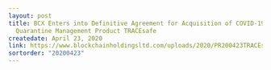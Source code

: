 ```yaml
---
layout: post
title: BCX Enters into Definitive Agreement for Acquisition of COVID-19
  Quarantine Management Product TRACEsafe
createdate: April 23, 2020
link: https://www.blockchainholdingsltd.com/uploads/2020/PR200423TRACEsafeAcq.pdf
sortorder: "20200423"
---
```

